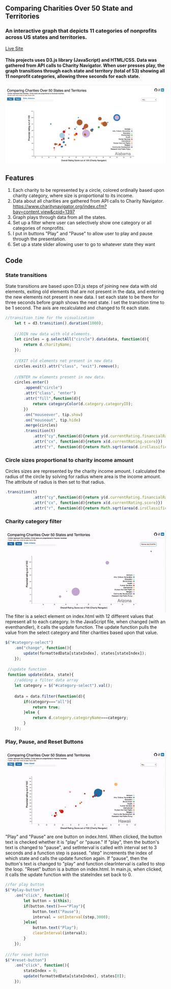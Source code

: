 ## Comparing Charities Over 50 State and Territories
### An interactive graph that depicts 11 categories of nonprofits across US states and territories. 

[Live Site](https://feiygh.github.io/JavaScriptProj/)
#### This projects uses D3.js library (JavaScript) and HTML/CSS. Data was gathered from API calls to Charity Navigator. When user presses play, the graph transitions through each state and territory (total of 53) showing all 11 nonprofit categories, allowing three seconds for each state.

![Site picture](https://github.com/FeiYGH/JavaScriptProj/blob/master/ReadmeImages/Screen%20Shot%202020-05-24%20at%207.06.24%20PM.png)

## Features
1. Each charity to be represented by a circle, colored ordinally based upon charity category, where size is proportional to its income.
2. Data about all charities are gathered from API calls to Charity Navigator.
https://www.charitynavigator.org/index.cfm?bay=content.view&cpid=1397
3. Graph plays through data from all the states.
4. Set up a filter where user can selectively show one category or all categories of nonprofits.
5. I put in buttons "Play" and "Pause" to allow user to play and pause through the presentation. 
6. Set up a state slider allowing user to go to whatever state they want

## Code
### State transitions

State transitions are based upon D3.js steps of joining new data with old elements, exiting old elements that are not present in the data, and entering the new elements not present in new data. I set each state to be there for three seconds before graph shows the next state. I set the transition time to be 1 second. The axis are recalculated and changed to fit each state.

```javascript
//transition time for the visualization
    let t = d3.transition().duration(1000);

    //JOIN new data with old elements.
    let circles = g.selectAll("circle").data(data, function(d){
        return d.charityName;
    });
    
    //EXIT old elements not present in new data
    circles.exit().attr("class", "exit").remove();

    //ENTER nw elements present in new data.
    circles.enter()
        .append("circle")
        .attr("class", "enter")
        .attr("fill",function(d){
            return categoryColor(d.category.categoryID);
        })
        .on("mouseover", tip.show)
        .on("mouseout", tip.hide)
        .merge(circles)
        .transition(t)
            .attr("cy",function(d){return y(d.currentRating.financialRating.score)})
            .attr("cx", function(d){return x(d.currentRating.score)})
            .attr("r", function(d){return Math.sqrt(area(d.irsClassification.incomeAmount)/Math.PI);});
```

### Circle sizes proportional to charity income amount
Circles sizes are represented by the charity income amount. I calculated the radius of the circle by solving for radius where area is the income amount. The attribute of radius is then set to that radius. 
```javascript
.transition(t)
            .attr("cy",function(d){return y(d.currentRating.financialRating.score)})
            .attr("cx", function(d){return x(d.currentRating.score)})
            .attr("r", function(d){return Math.sqrt(area(d.irsClassification.incomeAmount)/Math.PI);});
```

### Charity category filter
![state category filter](https://github.com/FeiYGH/JavaScriptProj/blob/gh-pages/ReadmeImages/stateCategoryFilter.gif)
The filter is a select element on index.html with 12 different values that represent all to each category. In the JavaScript file, when changed (with an eventhandler), it calls the update function. The update function pulls the value from the select category and filter charities based upon that value.

```javascript
$("#category-select")
    .on("change", function(){
        update(formattedData[stateIndex], states[stateIndex]);
    });
    
 //update function
 function update(data, state){
    //adding a filter data array
    let category = $("#category-select").val();
   
    data = data.filter(function(d){
        if(category==="all"){
            return true;
        }else {
            return d.category.categoryName===category;
        }
    });
```

### Play, Pause, and Reset Buttons
![state transition](https://github.com/FeiYGH/JavaScriptProj/blob/gh-pages/ReadmeImages/statetransitions.gif)
"Play" and "Pause" are one button on index.html. When clicked, the button text is checked whether it is "play" or "pause." If "play", then the button's text is changed to "pause", and setInterval is called with interval set to 3 seconds and a function step is passed. "step" increments the index of which state and calls the update function again. If "pause", then the button's text is changed to "play" and function clearInterval is called to stop the loop.
"Reset" button is a button on index.html. In main.js, when clicked, it calls the update function with the stateIndex set back to 0.

```javascript
//for play button
$("#play-button")
    .on("click", function(){
        let button = $(this);
        if(button.text()==="Play"){
            button.text("Pause");
            interval = setInterval(step,3000);
        }else{
            button.text("Play");
            clearInterval(interval);
        }
    });

///for reset button
$("#reset-button")
    .on("click", function(){
        stateIndex = 0; 
        update(formattedData[stateIndex], states[0]);
    });

```
